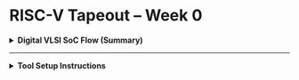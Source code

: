 
# RISC-V Tapeout – Week 0

<details>
<summary><b>Digital VLSI SoC Flow (Summary)</b></summary>  
<br>

### **Stage O1 – Specification / Modeling**

* Capture chip intent in **C/C++/SystemC**.
* Use C testbench as the **golden functional reference**.
* **Deliverable:** Verified model + testbench.

---

### **Stage O2 – RTL Development**

* Translate spec into synthesizable **Verilog/VHDL/SystemVerilog**.
* Build processor core + peripherals (UART, GPIO, SPI, etc.).
* Simulate RTL against the C reference.
* **Deliverable:** RTL design validated against model.

---

### **Stage O3 – Synthesis / Netlist**

* Run **logic synthesis** with a standard-cell library.
* Generate **gate-level netlist**.
* Integrate macros (SRAM, ROM, PLL) and analog IP wrappers.
* **Deliverable:** SoC netlist + synthesis reports.

---

### **Stage O4-a – Physical Implementation**

* Map netlist to silicon:

  * Floorplan → Place → CTS → Route → DRC/LVS.
* Export **GDSII** layout for fab.
* **Deliverable:** Sign-off GDS.

---

### **Stage O4-b – Post-Silicon Validation**

* Bring up silicon on board.
* Reuse **C testbench** for validation.
* Verify performance/frequency, ensure functional match.
* **Deliverable:** Working SoC ready for integration.

---

### **Design Flow Overview**

```text
(O1) C Model → (O2) RTL → (O3) Netlist → (O4) GDS → (O4b) Silicon Validation
```

**Note:** Same functionality must hold from O1 through O4.

* **Soft IP = synthesizable RTL.**
* **Hard IP = fixed layout blocks (SRAM, PLL, ADC).**

</details>

---

<details>
<summary><b>Tool Setup Instructions</b></summary>  
<br>

### Requirements

* Ubuntu 20.04+ (or WSL2/VM)
* ≥ 4 cores, 6 GB RAM, 50 GB disk

---

#### **Yosys — Synthesis**

Yosys: A framework for RTL synthesis supporting Verilog.

```bash
sudo apt-get update
git clone https://github.com/YosysHQ/yosys.git
cd yosys
sudo apt install make build-essential clang bison flex \
libreadline-dev gawk tcl-dev libffi-dev git \
graphviz xdot pkg-config python3 libboost-system-dev \
libboost-python-dev libboost-filesystem-dev zlib1g-dev
make config-gcc
make
sudo make install
```

`<img width="374" height="301" alt="Image" src="https://github.com/user-attachments/assets/8075584b-4852-43fe-97cc-1cdad9de7d46" />

---

#### **Icarus Verilog — Simulation**

```bash
sudo apt-get update
sudo apt-get install iverilog
```

`<img width="356" height="129" alt="Image" src="https://github.com/user-attachments/assets/aaf2ea64-f7c0-44ea-bf6a-83a1ed6b7fbe" />



---

#### **GTKWave — Waveform Viewer**

GTKWave: A waveform viewer to visualize simulation outputs from Verilog/VHDL.

```bash
sudo apt-get update
sudo apt install gtkwave
```

`<img width="571" height="421" alt="Image" src="https://github.com/user-attachments/assets/9f33fff8-5386-4a0f-af7a-3a3cf656a5c5" />

---

#### **Ngspice — Analog / Mixed-Signal**

Ngspice: A mixed-level circuit simulator for analog/digital systems.

```bash
$ sudo apt update
$ sudo apt install ngspice
```

`<img width="364" height="103" alt="Image" src="https://github.com/user-attachments/assets/31f0222d-98f8-43c2-8704-b8fc0782bfcc" />

---

#### **Magic — Layout Editor**

Magic: A VLSI layout tool for editing and viewing IC layouts.

```bash
# Install required dependencies
sudo apt-get install m4
sudo apt-get install tcsh
sudo apt-get install csh
sudo apt-get install libx11-dev
sudo apt-get install tcl-dev tk-dev
sudo apt-get install libcairo2-dev
sudo apt-get install mesa-common-dev libglu1-mesa-dev
sudo apt-get install libncurses-dev

# Clone Magic repository
git clone https://github.com/RTimothyEdwards/magic
cd magic

# Configure build
./configure

# Build Magic
make

# Install system-wide
sudo make install
```

`<img width="1045" height="611" alt="Image" src="https://github.com/user-attachments/assets/46e4ee93-6672-41ee-926a-e305c5be8da7" />

---

#### **OpenLane — RTL → GDS**

OpenLane: An automated RTL-to-GDSII flow for digital ASIC design.

```bash
## 5. OpenLane

### Install Docker & Dependencies

```bash
# Update system
sudo apt-get update
sudo apt-get upgrade

# Install dependencies
sudo apt install -y build-essential python3 python3-venv python3-pip make git
sudo apt install apt-transport-https ca-certificates curl software-properties-common

# Install Docker
curl -fsSL https://download.docker.com/linux/ubuntu/gpg | sudo gpg --dearmor -o /usr/share/keyrings/docker-archive-keyring.gpg
echo "deb [arch=amd64 signed-by=/usr/share/keyrings/docker-archive-keyring.gpg] https://download.docker.com/linux/ubuntu $(lsb_release -cs) stable" | sudo tee /etc/apt/sources.list.d/docker.list > /dev/null
sudo apt update
sudo apt install docker-ce docker-ce-cli containerd.io

# Verify Docker installation
sudo docker run hello-world

# Add user to Docker group
sudo groupadd docker
sudo usermod -aG docker $USER
sudo reboot

# Verify again after reboot
docker run hello-world
Install OpenLane
bash
Copy code
cd $HOME
git clone https://github.com/The-OpenROAD-Project/OpenLane
cd OpenLane
make
make test
```

`<img width="541" height="35" alt="Image" src="https://github.com/user-attachments/assets/039289ac-7da0-48e0-a418-157c104dd831" />

</details>



